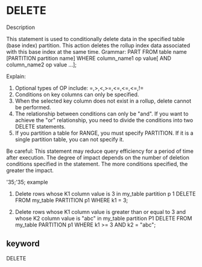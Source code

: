 # DELETE
Description

This statement is used to conditionally delete data in the specified table (base index) partition.
This action deletes the rollup index data associated with this base index at the same time.
Grammar:
PART FROM table name [PARTITION partition name]
WHERE
column_name1 op value[ AND column_name2 op value ...];

Explain:
1) Optional types of OP include: =,>,<,>=,<=,<=,<=,!=
2) Conditions on key columns can only be specified.
2) When the selected key column does not exist in a rollup, delete cannot be performed.
3) The relationship between conditions can only be "and".
If you want to achieve the "or" relationship, you need to divide the conditions into two DELETE statements.
4) If you partition a table for RANGE, you must specify PARTITION. If it is a single partition table, you can not specify it.

Be careful:
This statement may reduce query efficiency for a period of time after execution.
The degree of impact depends on the number of deletion conditions specified in the statement.
The more conditions specified, the greater the impact.

'35;'35; example

1. Delete rows whose K1 column value is 3 in my_table partition p 1
DELETE FROM my_table PARTITION p1
WHERE k1 = 3;

2. Delete rows whose K1 column value is greater than or equal to 3 and whose K2 column value is "abc" in my_table partition P1
DELETE FROM my_table PARTITION p1
WHERE k1 >= 3 AND k2 = "abc";

## keyword
DELETE

